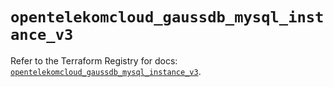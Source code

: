 # `opentelekomcloud_gaussdb_mysql_instance_v3`

Refer to the Terraform Registry for docs: [`opentelekomcloud_gaussdb_mysql_instance_v3`](https://registry.terraform.io/providers/opentelekomcloud/opentelekomcloud/1.36.43/docs/resources/gaussdb_mysql_instance_v3).

